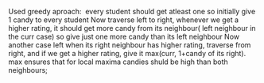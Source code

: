 Used greedy aproach:
​
every student should get atleast one so initially give 1 candy to every student
Now traverse left to right, whenever we get a higher rating, it should get more candy from its neighbour( left neighbour in the curr case) so give just one more candy than its left neighbour
Now another case left when its right neighbour has higher rating, traverse from right, and if we get a higher rating, give it max(curr, 1+candy of its right). max ensures that for local maxima candies shuld be high than both neighbours;